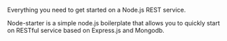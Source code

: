 Everything you need to get started on a Node.js REST service.


Node-starter is a simple node.js boilerplate that allows you to quickly start on RESTful service based on Express.js and Mongodb.
